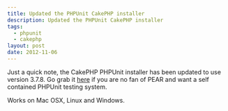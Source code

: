 ```yaml
---
title: Updated the PHPUnit CakePHP installer
description: Updated the PHPUnit CakePHP installer
tags:
  - phpunit
  - cakephp
layout: post
date: 2012-11-06
---
```


Just a quick note, the CakePHP PHPUnit installer has been updated to use version 3.7.8\. Go grab it [here](https://github.com/Hyra/PHPUnit-Cake2) if you are no fan of PEAR and want a self contained PHPUnit testing system.

Works on Mac OSX, Linux and Windows.

